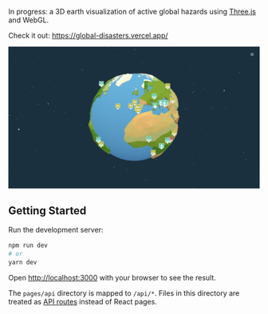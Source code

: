 In progress: a 3D earth visualization of active global hazards using [Three.js](https://threejs.org/) and WebGL.

Check it out: https://global-disasters.vercel.app/

![Preview](public/preview.png)

## Getting Started

Run the development server:

```bash
npm run dev
# or
yarn dev
```

Open [http://localhost:3000](http://localhost:3000) with your browser to see the result.

The `pages/api` directory is mapped to `/api/*`. Files in this directory are treated as [API routes](https://nextjs.org/docs/api-routes/introduction) instead of React pages.
